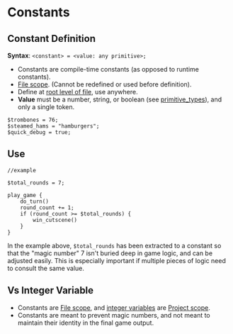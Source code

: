 # Constants

## Constant Definition

**Syntax**: `<constant> = <value: any primitive>;`

- Constants are compile-time constants (as opposed to runtime constants).
- [File scope](syntax_scopes#file-scope). (Cannot be redefined or used before definition).
- Define at [root level of file](syntax_scopes#syntax-contexts), use anywhere.
- **Value** must be a number, string, or boolean (see [primitive_types](primitive_types)), and only a single token.

```mgs
$trombones = 76;
$steamed_hams = "hamburgers";
$quick_debug = true;
```

## Use

```mgs
//example

$total_rounds = 7;

play_game {
	do_turn()
	round_count += 1;
	if (round_count >= $total_rounds) {
		win_cutscene()
	}
}
```

In the example above, `$total_rounds` has been extracted to a constant so that the "magic number" 7 isn't buried deep in game logic, and can be adjusted easily. This is especially important if multiple pieces of logic need to consult the same value.

## Vs Integer Variable

- Constants are [File scope](syntax_scopes#file-scope), and [integer variables](state#integer-variables) are [Project scope](syntax_scopes#project-scope).
- Constants are meant to prevent magic numbers, and not meant to maintain their identity in the final game output.
